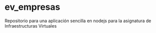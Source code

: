 # ev_empresas
Repositorio para una aplicación sencilla en nodejs para la asignatura de Infraestructuras Virtuales
